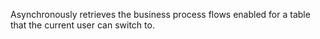 Asynchronously retrieves the business process flows enabled for a table that the current user can switch to.
